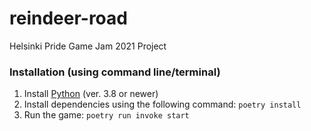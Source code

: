# reindeer-road
Helsinki Pride Game Jam 2021 Project

### Installation (using command line/terminal)
1) Install [Python](https://www.python.org/downloads/) (ver. 3.8 or newer)
2) Install dependencies using the following command: `poetry install` 
3) Run the game: `poetry run invoke start`
